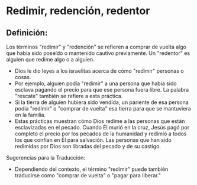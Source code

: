 # Redimir, redención, redentor

## Definición: 

Los términos "redimir" y "redención" se refieren a comprar de vuelta algo que había sido poseído o mantenido cautivo previamente.  Un "redentor" es alguien que redime algo o a alguien.

* Dios le dio leyes a los israelitas acerca de cómo "redimir" personas o cosas.
* Por ejemplo, alguien podía "redimir" a una persona que había sido esclava pagando el precio para que ese persona fuera libre.  La palabra "rescate" también se refiere a esta práctica.
* Si la tierra de alguien hubiera sido vendida, un pariente de esa persona podía "redimir" o "comprar de vuelta" esa tierra para que se mantuviera en la familia.
* Estas prácticas muestran cómo Dios redime a las personas que están esclavizadas en el pecado. Cuando Él murió en la cruz, Jesús pagó por completo el precio por los pecados de la humanidad y redimió a todos los que confían en Él para salvación. Las personas que han sido redimidas por Dios son libradas del pecado y de su castigo.

Sugerencias para la Traducción:

* Dependiendo del contexto,  el término "redimir" puede también traducirse como "comprar de vuelta" o "pagar para liberar."

